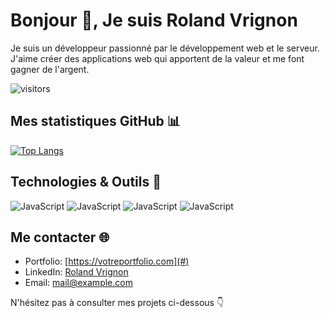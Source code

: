 # Bonjour 👋, Je suis Roland Vrignon

Je suis un développeur passionné par le développement web et le serveur. J'aime créer des applications web qui apportent de la valeur et me font gagner de l'argent.

![visitors](https://visitor-badge.laobi.icu/badge?page_id=RolandVrignon.RolandVrignon)

## Mes statistiques GitHub 📊

[![Top Langs](https://github-readme-stats.vercel.app/api/top-langs/?username=RolandVrignon&layout=compact&theme=radical)](https://github.com/anuraghazra/github-readme-stats)

## Technologies & Outils 🔧

![JavaScript](https://img.shields.io/badge/-JavaScript-black?style=flat-square&logo=javascript)
![JavaScript](https://img.shields.io/badge/-JavaScript-black?style=flat-square&logo=javascript)
![JavaScript](https://img.shields.io/badge/-JavaScript-black?style=flat-square&logo=javascript)
![JavaScript](https://img.shields.io/badge/-JavaScript-black?style=flat-square&logo=javascript)

## Me contacter 🌐

- Portfolio: [https://votreportfolio.com](#)
- LinkedIn: [Roland Vrignon](https://www.linkedin.com/in/roland-vrignon/)
- Email: mail@example.com

N'hésitez pas à consulter mes projets ci-dessous 👇

